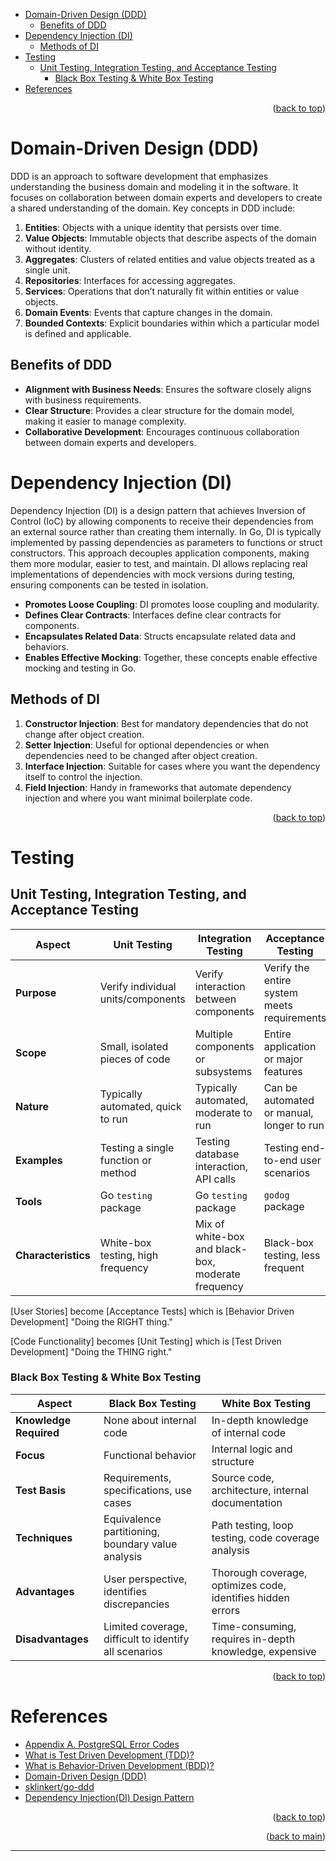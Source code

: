<a name="readme-top"></a>

- [Domain-Driven Design (DDD)](#domain-driven-design-ddd)
  - [Benefits of DDD](#benefits-of-ddd)
- [Dependency Injection (DI)](#dependency-injection-di)
  - [Methods of DI](#methods-of-di)
- [Testing](#testing)
  - [Unit Testing, Integration Testing, and Acceptance Testing](#unit-testing-integration-testing-and-acceptance-testing)
    - [Black Box Testing \& White Box Testing](#black-box-testing--white-box-testing)
- [References](#references)

<p align="right">(<a href="#readme-top">back to top</a>)</p>

# Domain-Driven Design (DDD)

DDD is an approach to software development that emphasizes understanding the business domain and modeling it in the software. It focuses on collaboration between domain experts and developers to create a shared understanding of the domain. Key concepts in DDD include:

1. **Entities**: Objects with a unique identity that persists over time.
2. **Value Objects**: Immutable objects that describe aspects of the domain without identity.
3. **Aggregates**: Clusters of related entities and value objects treated as a single unit.
4. **Repositories**: Interfaces for accessing aggregates.
5. **Services**: Operations that don’t naturally fit within entities or value objects.
6. **Domain Events**: Events that capture changes in the domain.
7. **Bounded Contexts**: Explicit boundaries within which a particular model is defined and applicable.

## Benefits of DDD

- **Alignment with Business Needs**: Ensures the software closely aligns with business requirements.
- **Clear Structure**: Provides a clear structure for the domain model, making it easier to manage complexity.
- **Collaborative Development**: Encourages continuous collaboration between domain experts and developers.

# Dependency Injection (DI)

Dependency Injection (DI) is a design pattern that achieves Inversion of Control (IoC) by allowing components to receive their dependencies from an external source rather than creating them internally. In Go, DI is typically implemented by passing dependencies as parameters to functions or struct constructors. This approach decouples application components, making them more modular, easier to test, and maintain. DI allows replacing real implementations of dependencies with mock versions during testing, ensuring components can be tested in isolation.

- **Promotes Loose Coupling**: DI promotes loose coupling and modularity.
- **Defines Clear Contracts**: Interfaces define clear contracts for components.
- **Encapsulates Related Data**: Structs encapsulate related data and behaviors.
- **Enables Effective Mocking**: Together, these concepts enable effective mocking and testing in Go.

## Methods of DI

1. **Constructor Injection**: Best for mandatory dependencies that do not change after object creation.
2. **Setter Injection**: Useful for optional dependencies or when dependencies need to be changed after object creation.
3. **Interface Injection**: Suitable for cases where you want the dependency itself to control the injection.
4. **Field Injection**: Handy in frameworks that automate dependency injection and where you want minimal boilerplate code.

<p align="right">(<a href="#readme-top">back to top</a>)</p>

# Testing

## Unit Testing, Integration Testing, and Acceptance Testing

| Aspect              | Unit Testing                        | Integration Testing                                | Acceptance Testing                          |
| ------------------- | ----------------------------------- | -------------------------------------------------- | ------------------------------------------- |
| **Purpose**         | Verify individual units/components  | Verify interaction between components              | Verify the entire system meets requirements |
| **Scope**           | Small, isolated pieces of code      | Multiple components or subsystems                  | Entire application or major features        |
| **Nature**          | Typically automated, quick to run   | Typically automated, moderate to run               | Can be automated or manual, longer to run   |
| **Examples**        | Testing a single function or method | Testing database interaction, API calls            | Testing end-to-end user scenarios           |
| **Tools**           | Go `testing` package                | Go `testing` package                               | `godog` package                             |
| **Characteristics** | White-box testing, high frequency   | Mix of white-box and black-box, moderate frequency | Black-box testing, less frequent            |

[User Stories] become [Acceptance Tests] which is [Behavior Driven Development] "Doing the RIGHT thing."

[Code Functionality] becomes [Unit Testing] which is [Test Driven Development] "Doing the THING right."

### Black Box Testing & White Box Testing

| Aspect                 | Black Box Testing                                     | White Box Testing                                           |
| ---------------------- | ----------------------------------------------------- | ----------------------------------------------------------- |
| **Knowledge Required** | None about internal code                              | In-depth knowledge of internal code                         |
| **Focus**              | Functional behavior                                   | Internal logic and structure                                |
| **Test Basis**         | Requirements, specifications, use cases               | Source code, architecture, internal documentation           |
| **Techniques**         | Equivalence partitioning, boundary value analysis     | Path testing, loop testing, code coverage analysis          |
| **Advantages**         | User perspective, identifies discrepancies            | Thorough coverage, optimizes code, identifies hidden errors |
| **Disadvantages**      | Limited coverage, difficult to identify all scenarios | Time-consuming, requires in-depth knowledge, expensive      |

<p align="right">(<a href="#readme-top">back to top</a>)</p>

# References

- [Appendix A. PostgreSQL Error Codes](https://www.postgresql.org/docs/current/errcodes-appendix.html)
- [What is Test Driven Development (TDD)?](https://www.geeksforgeeks.org/test-driven-development-tdd/)
- [What is Behavior-Driven Development (BDD)?](https://www.geeksforgeeks.org/behavioral-driven-development-bdd-in-software-engineering/)
- [Domain-Driven Design (DDD)](https://prbpedro.substack.com/i/107466822/domain-driven-design)
- [sklinkert/go-ddd](https://github.com/sklinkert/go-ddd/tree/main)
- [Dependency Injection(DI) Design Pattern](https://www.geeksforgeeks.org/dependency-injectiondi-design-pattern/)

<p align="right">(<a href="#readme-top">back to top</a>)</p>
<p align="right">(<a href="../README.md">back to main</a>)</p>

---
